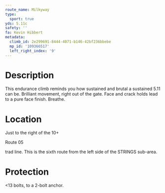 ```yaml
---
route_name: Milkyway
type:
  sport: true
yds: 5.11c
safety: ''
fa: Kevin Hibbert
metadata:
  climb_id: 2e299691-8444-4071-b146-42bf236bbebe
  mp_id: '109366517'
  left_right_index: '9'
---
```

# Description
This endurance climb reminds you how sustained and brutal a sustained 5.11 can be.  Brilliant movement, right out of the gate.  Face and crack holds lead to a pure face finish.  Breathe.

# Location
Just to the right of the 10+

Route 05

trad line.  This is the sixth route from the left side of the STRINGS sub-area.

# Protection
<13 bolts, to a 2-bolt anchor.
